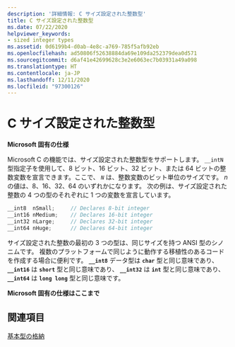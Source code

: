```yaml
---
description: '詳細情報: C サイズ設定された整数型'
title: C サイズ設定された整数型
ms.date: 07/22/2020
helpviewer_keywords:
- sized integer types
ms.assetid: 0d6199b4-d0ab-4e8c-a769-785f5afb92eb
ms.openlocfilehash: ad50806f52638884da69e109da252379dea0d571
ms.sourcegitcommit: d6af41e42699628c3e2e6063ec7b03931a49a098
ms.translationtype: HT
ms.contentlocale: ja-JP
ms.lasthandoff: 12/11/2020
ms.locfileid: "97300126"
---
```

# <a name="c-sized-integer-types"></a>C サイズ設定された整数型

**Microsoft 固有の仕様**

Microsoft C の機能では、サイズ設定された整数型をサポートします。 `__intN` 型指定子を使用して、8 ビット、16 ビット、32 ビット、または 64 ビットの整数変数を宣言できます。ここで、 *`N`* は、整数変数のビット単位のサイズです。 *n* の値は、8、16、32、64 のいずれかになります。 次の例は、サイズ設定された整数の 4 つの型のそれぞれに 1 つの変数を宣言しています。

```C
__int8  nSmall;     // Declares 8-bit integer
__int16 nMedium;    // Declares 16-bit integer
__int32 nLarge;     // Declares 32-bit integer
__int64 nHuge;      // Declares 64-bit integer
```

サイズ設定された整数の最初の 3 つの型は、同じサイズを持つ ANSI 型のシノニムです。 複数のプラットフォームで同じように動作する移植性のあるコードを作成する場合に便利です。 **`__int8`** データ型は **`char`** 型と同じ意味であり、 **`__int16`** は **`short`** 型と同じ意味であり、 **`__int32`** は **`int`** 型と同じ意味であり、 **`__int64`** は **`long long`** 型と同じ意味です。

**Microsoft 固有の仕様はここまで**

## <a name="see-also"></a>関連項目

[基本型の格納](../c-language/storage-of-basic-types.md)
